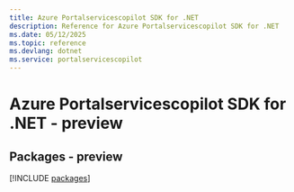 ```yaml
---
title: Azure Portalservicescopilot SDK for .NET
description: Reference for Azure Portalservicescopilot SDK for .NET
ms.date: 05/12/2025
ms.topic: reference
ms.devlang: dotnet
ms.service: portalservicescopilot
---
```

# Azure Portalservicescopilot SDK for .NET - preview
## Packages - preview
[!INCLUDE [packages](portalservicescopilot-index.md)]